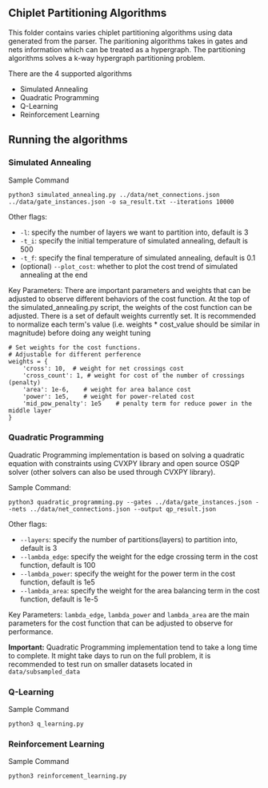 ## Chiplet Partitioning Algorithms
This folder contains varies chiplet partitioning algorithms using data generated from the parser. The paritioning algorithms takes in gates and nets information which can be treated as a hypergraph. The partitioning algorithms solves a k-way hypergraph partitioning problem. 

There are the 4 supported algorithms
* Simulated Annealing
* Quadratic Programming
* Q-Learning
* Reinforcement Learning

## Running the algorithms

### Simulated Annealing
Sample Command
```
python3 simulated_annealing.py ../data/net_connections.json ../data/gate_instances.json -o sa_result.txt --iterations 10000
```
Other flags:
* `-l`: specify the number of layers we want to partition into, default is 3
* `-t_i`: specify the initial temperature of simulated annealing, default is 500
* `-t_f`: specify the final temperature of simulated annealing, default is 0.1
* (optional) `--plot_cost`: whether to plot the cost trend of simulated annealing at the end

Key Parameters:
There are important parameters and weights that can be adjusted to observe different behaviors of the cost function. At the top of the simulated_annealing.py script, the weights of the cost function can be adjusted. There is a set of default weights currently set. It is recommended to normalize each term's value (i.e. weights * cost_value should be similar in magnitude) before doing any weight tuning

```
# Set weights for the cost functions.
# Adjustable for different perference
weights = {
    'cross': 10,  # weight for net crossings cost
    'cross_count': 1, # weight for cost of the number of crossings (penalty)
    'area': 1e-6,    # weight for area balance cost
    'power': 1e5,    # weight for power-related cost
    'mid_pow_penalty': 1e5    # penalty term for reduce power in the middle layer
}
```

### Quadratic Programming
Quadratic Programming implementation is based on solving a quadratic equation with constraints using CVXPY library and open source OSQP solver (other solvers can also be used through CVXPY library).

Sample Command:
```
python3 quadratic_programming.py --gates ../data/gate_instances.json --nets ../data/net_connections.json --output qp_result.json
```
Other flags:
* `--layers`: specify the number of partitions(layers) to partition into, default is 3
* `--lambda_edge`: specify the weight for the edge crossing term in the cost function, default is 100
* `--lambda_power`: specify the weight for the power term in the cost function, default is 1e5
* `--lambda_area`: specify the weight for the area balancing term in the cost function, default is 1e-5


Key Parameters:
`lambda_edge`, `lambda_power` and `lambda_area` are the main parameters for the cost function that can be adjusted to observe for performance.


**Important:** Quadratic Programming implementation tend to take a long time to complete. It might take days to run on the full problem, it is recommended to test run on smaller datasets located in `data/subsampled_data`

### Q-Learning
Sample Command
```
python3 q_learning.py
```

### Reinforcement Learning
Sample Command
```
python3 reinforcement_learning.py
```